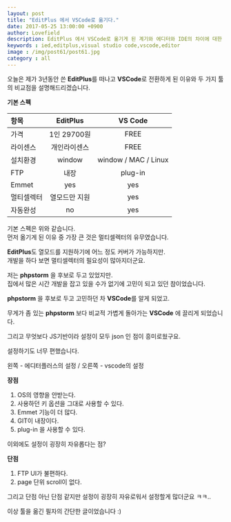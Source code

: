 ```yaml
---
layout: post
title: "EditPlus 에서 VSCode로 옮기다."
date: 2017-05-25 13:00:00 +0900
author: Lovefield
description: EditPlus 에서 VSCode로 옮기게 된 계기와 에디터와 IDE의 차이에 대한 글입니다.
keywords : ied,editplus,visual studio code,vscode,editor
image : /img/post61/post61.jpg
category : all
---
```


오늘은 제가 3년동안 쓴 <strong class="blue">EditPlus</strong>를 떠나고 <strong class="red">VSCode</strong>로 전환하게 된 이유와 두 가지 툴의 비교점을 설명해드리겠습니다.

<strong>기본 스펙</strong>

|항목|EditPlus|VS Code|
|:-|:-:|:-:|
|가격|1인 29700원|FREE|
|라이센스|개인라이센스|FREE|
|설치환경|window|window / MAC / Linux|
|FTP|내장|plug-in|
|Emmet|yes|yes|
|멀티셀렉터|열모드만 지원|yes|
|자동완성|no|yes|

기본 스펙은 위와 같습니다.<br>
먼저 옮기게 된 이유 중 가장 큰 것은 멀티셀렉터의 유무였습니다.

<strong class="blue">EditPlus</strong>도 열모드를 지원하기에 어느 정도 커버가 가능하지만.<br>
개발을 하다 보면 멀티셀렉터의 필요성이 많아지더군요.<br>

저는 <strong class="blue">phpstorm</strong> 을 후보로 두고 있었지만.<br>
집에서 많은 시간 개발을 잡고 있을 수가 없기에 고민이 되고 있던 참이었습니다.

<strong class="blue">phpstorm</strong> 을 후보로 두고 고민하던 차 <strong class="red">VSCode</strong>를 알게 되었고.

무게가 좀 있는 <strong class="blue">phpstorm</strong> 보다 비교적 가볍게 돌아가는 <strong class="red">VSCode</strong> 에 끌리게 되었습니다.

그리고 무엇보다 JS기반이라 설정이 모두 json 인 점이 흥미로웠구요.

설정하기도 너무 편했습니다.

<p class="t_center"><amp-img src="{{ "/img/post61/img01.jpg" | prepend: site.baseurl }}" alt="각 에디터의 설정" width="1020" height="336" layout="responsive"></amp-img></p>

<p class="t_center">왼쪽 - 에디터플러스의 설정 &#47; 오른쪽 - vscode의 설정</p>

<strong class="h2">장점</strong>

  1. OS의 영향을 안받는다.
  2. 사용하던 키 옵션을 그대로 사용할 수 있다.
  3. Emmet 기능이 더 많다.
  4. GIT이 내장이다.
  5. plug-in 을 사용할 수 있다.

이외에도 설정이 굉장히 자유롭다는 점?

<strong class="h2">단점</strong>

  1. FTP UI가 불편하다.
  2. page 단위 scroll이 없다.

그리고 단점 아닌 단점 같지만 설정이 굉장히 자유로워서 설정할게 많더군요 ㅋㅋ..

이상 툴을 옮긴 필자의 간단한 글이었습니다 :)